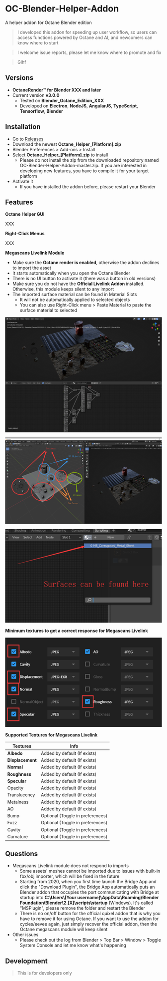 # OC-Blender-Helper-Addon

A helper addon for Octane Blender edition



> I developed this addon for speeding up user workflow, so users can access functions powered by Octane and AI, and newcomers can know where to start

> I welcome issue reports, please let me know where to promote and fix

> Glhf



## Versions

* **OctaneRender™ for Blender XXX and later**
* Current version **v3.0.0**
  * Tested on **Blender_Octane_Edition_XXX**
  * Developed on **Electron**, **NodeJS**, **AngularJS**, **TypeScript**, **Tensorflow**, **Blender**

## Installation 

* Go to [Releases](https://github.com/Yichen-Dou/OC-Blender-Helper-Addon/releases)
* Download the newest **Octane_Helper_[Platform].zip**
* Blender Preferences > Add-ons > Install
* Select **Octane_Helper_[Platform].zip** to install
  * Please do not install the zip from the downloaded repository named OC-Blender-Helper-Addon-master.zip. If you are interested in developing new features, you have to compile it for your target platform
* Activate it
  * If you have installed the addon before, please restart your Blender

## Features

**Octane Helper GUI**

XXX

**Right-Click Menus**

XXX

**Megascans Livelink Module**

* Make sure the **Octane render is enabled**, otherwise the addon declines to import the asset
* It starts automatically when you open the Octane Blender
* There is no UI button to activate it (there was a button in old versions)
* Make sure you do not have the **Official Livelink Addon** installed. Otherwise, this module keeps silent to any import
* The imported surface material can be found in Material Slots
  * It will not be automatically applied to selected objects
  * You can also use Right-Click menu > Paste Material to paste the surface material to selected

![image-20200308174856061](assets/image-20200308174856061.png)

![image-20200308175602574](assets/image-20200308175602574.png)

![image-20200613123137705](assets/image-20200613123137705.png)

**Minimum textures to get a correct response for Megascans Livelink**

![image-20200308173100845](assets/image-20200308173100845.png)

**Supported Textures for Megascans Livelink**

| Textures         | Info                             |
| ---------------- | -------------------------------- |
| **Albedo**       | Added by default (If exists)     |
| **Displacement** | Added by default (If exists)     |
| **Normal**       | Added by default (If exists)     |
| **Roughness**    | Added by default (If exists)     |
| **Specular**     | Added by default (If exists)     |
| Opacity          | Added by default (If exists)     |
| Translucency     | Added by default (If exists)     |
| Metalness        | Added by default (If exists)     |
| AO               | Added by default (If exists)     |
| Bump             | Optional (Toggle in preferences) |
| Fuzz             | Optional (Toggle in preferences) |
| Cavity           | Optional (Toggle in preferences) |
| Curvature        | Optional (Toggle in preferences) |

## Questions

* Megascans Livelink module does not respond to imports
  * Some assets' meshes cannot be imported due to issues with built-in fbx/obj importer, which will be fixed in the future
  * Starting from 2020, when you first time launch the Bridge App and click the "Download Plugin", the Bridge App automatically puts an Blender addon that occupies the port communicating with Bridge at startup into **C:\Users\\[Your username]\AppData\Roaming\Blender Foundation\Blender\2.[X]\scripts\startup** (Windows). It's called "MSPlugin", please remove the folder and restart the Blender
  * There is no on/off button for the official quixel addon that is why you have to remove it for using Octane. If you want to use the addon for cycles/eevee again, just simply recover the official addon, then the Octane megascans module will keep silent
* Other issues
  * Please check out the log from Blender > Top Bar > Window > Toggle System Console and let me know what's happening

## Development

> This is for developers only

